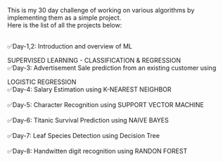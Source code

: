 This is my 30 day challenge of working on various algorithms by implementing them as a simple project.
<br>Here is the list of all the projects below:<br/>

<br>✅Day-1,2: Introduction and overview of ML<br/>

SUPERVISED LEARNING - CLASSIFICATION & REGRESSION
<br>✅Day-3: Advertisement Sale prediction from an existing customer using<br/>

LOGISTIC REGRESSION
<br>✅Day-4: Salary Estimation using K-NEAREST NEIGHBOR<br/>
<br>✅Day-5: Character Recognition using SUPPORT VECTOR MACHINE<br/>
<br>✅Day-6: Titanic Survival Prediction using NAIVE BAYES<br/>
<br>✅Day-7: Leaf Species Detection using Decision Tree<br/>
<br>✅Day-8: Handwitten digit recognition using RANDON FOREST<br/>

